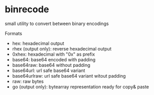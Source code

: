 # binrecode

small utility to convert between binary encodings

Formats
- hex: hexadecimal output
- rhex (output only): reverse hexadecimal output
- 0xhex: hexadecimal with "0x" as prefix
- base64: base64 encoded with padding
- base64raw: base64 without padding
- base64url: url safe base64 variant
- base64urlraw: url safe base64 variant witout padding
- raw: raw bytes
- go (output only): bytearray representation ready for copy& paste

